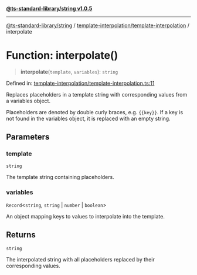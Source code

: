 [**@ts-standard-library/string v1.0.5**](../../../README.md)

***

[@ts-standard-library/string](../../../modules.md) / [template-interpolation/template-interpolation](../README.md) / interpolate

# Function: interpolate()

> **interpolate**(`template`, `variables`): `string`

Defined in: [template-interpolation/template-interpolation.ts:11](https://github.com/gabaudette/ts-stdlib/blob/7333da76bc775fbabd0907ad8519b912cfc2fe26/packages/string/src/template-interpolation/template-interpolation.ts#L11)

Replaces placeholders in a template string with corresponding values from a variables object.

Placeholders are denoted by double curly braces, e.g. `{{key}}`.
If a key is not found in the variables object, it is replaced with an empty string.

## Parameters

### template

`string`

The template string containing placeholders.

### variables

`Record`\<`string`, `string` \| `number` \| `boolean`\>

An object mapping keys to values to interpolate into the template.

## Returns

`string`

The interpolated string with all placeholders replaced by their corresponding values.
